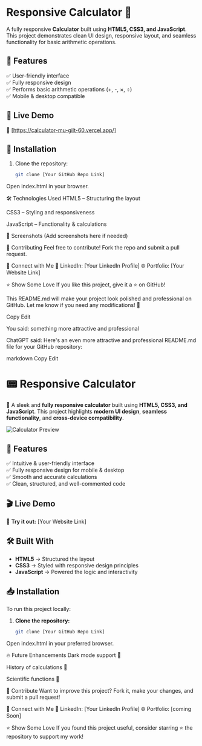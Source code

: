 # Responsive Calculator 🔢  

A fully responsive **Calculator** built using **HTML5, CSS3, and JavaScript**. This project demonstrates clean UI design, responsive layout, and seamless functionality for basic arithmetic operations.  

## 🚀 Features  
✅ User-friendly interface  
✅ Fully responsive design  
✅ Performs basic arithmetic operations (+, -, ×, ÷)  
✅ Mobile & desktop compatible  

## 🎥 Live Demo  
🔗 [https://calculator-mu-gilt-60.vercel.app/]  

## 📂 Installation  
1. Clone the repository:  
   ```bash
   git clone [Your GitHub Repo Link]
Open index.html in your browser.

🛠️ Technologies Used
HTML5 – Structuring the layout

CSS3 – Styling and responsiveness

JavaScript – Functionality & calculations

📌 Screenshots
(Add screenshots here if needed)

🤝 Contributing
Feel free to contribute! Fork the repo and submit a pull request.

📩 Connect with Me
💼 LinkedIn: [Your LinkedIn Profile]
🌐 Portfolio: [Your Website Link]

⭐ Show Some Love
If you like this project, give it a ⭐ on GitHub!

This README.md will make your project look polished and professional on GitHub. Let me know if you need any modifications! 🚀

Copy
Edit






You said:
something more attractive and professional


ChatGPT said:
Here's an even more attractive and professional README.md file for your GitHub repository:

markdown
Copy
Edit
# 📟 Responsive Calculator  

🚀 A sleek and **fully responsive calculator** built using **HTML5, CSS3, and JavaScript**. This project highlights **modern UI design**, **seamless functionality**, and **cross-device compatibility**.  

![Calculator Preview](your-screenshot-link.png)  

## 🌟 Features  
✅ Intuitive & user-friendly interface  
✅ Fully responsive design for mobile & desktop  
✅ Smooth and accurate calculations  
✅ Clean, structured, and well-commented code  

## 🎬 Live Demo  
🔗 **Try it out:** [Your Website Link]  

## 🛠️ Built With  
- **HTML5** → Structured the layout  
- **CSS3** → Styled with responsive design principles  
- **JavaScript** → Powered the logic and interactivity  

## 📥 Installation  
To run this project locally:  
1. **Clone the repository:**  
   ```bash
   git clone [Your GitHub Repo Link]
Open index.html in your preferred browser.

🔥 Future Enhancements
 Dark mode support 🌙

 History of calculations 📜

 Scientific functions 🔢

🤝 Contribute
Want to improve this project? Fork it, make your changes, and submit a pull request!

📩 Connect with Me
🔗 LinkedIn: [Your LinkedIn Profile]
🌐 Portfolio: [coming Soon]

⭐ Show Some Love
If you found this project useful, consider starring ⭐ the repository to support my work!
